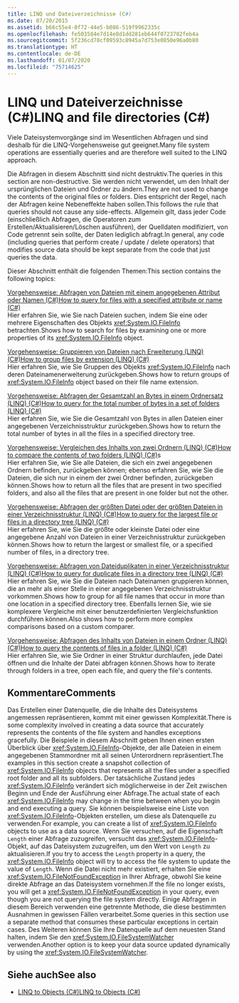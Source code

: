 ```yaml
---
title: LINQ und Dateiverzeichnisse (C#)
ms.date: 07/20/2015
ms.assetid: b66c55e4-0f72-44e5-b086-519f9962335c
ms.openlocfilehash: fe503584e7d14e8d1dd281eb644f0723782feb4a
ms.sourcegitcommit: 5f236cd78cf09593c8945a7d753e0850e96a0b80
ms.translationtype: HT
ms.contentlocale: de-DE
ms.lasthandoff: 01/07/2020
ms.locfileid: "75714625"
---
```

# <a name="linq-and-file-directories-c"></a><span data-ttu-id="3cbf5-102">LINQ und Dateiverzeichnisse (C#)</span><span class="sxs-lookup"><span data-stu-id="3cbf5-102">LINQ and file directories (C#)</span></span>

<span data-ttu-id="3cbf5-103">Viele Dateisystemvorgänge sind im Wesentlichen Abfragen und sind deshalb für die LINQ-Vorgehensweise gut geeignet.</span><span class="sxs-lookup"><span data-stu-id="3cbf5-103">Many file system operations are essentially queries and are therefore well suited to the LINQ approach.</span></span>  
  
 <span data-ttu-id="3cbf5-104">Die Abfragen in diesem Abschnitt sind nicht destruktiv.</span><span class="sxs-lookup"><span data-stu-id="3cbf5-104">The queries in this section are non-destructive.</span></span> <span data-ttu-id="3cbf5-105">Sie werden nicht verwendet, um den Inhalt der ursprünglichen Dateien und Ordner zu ändern.</span><span class="sxs-lookup"><span data-stu-id="3cbf5-105">They are not used to change the contents of the original files or folders.</span></span> <span data-ttu-id="3cbf5-106">Dies entspricht der Regel, nach der Abfragen keine Nebeneffekte haben sollen.</span><span class="sxs-lookup"><span data-stu-id="3cbf5-106">This follows the rule that queries should not cause any side-effects.</span></span> <span data-ttu-id="3cbf5-107">Allgemein gilt, dass jeder Code (einschließlich Abfragen, die Operatoren zum Erstellen/Aktualisieren/Löschen ausführen), der Quelldaten modifiziert, von Code getrennt sein sollte, der Daten lediglich abfragt.</span><span class="sxs-lookup"><span data-stu-id="3cbf5-107">In general, any code (including queries that perform create / update / delete operators) that modifies source data should be kept separate from the code that just queries the data.</span></span>  
  
 <span data-ttu-id="3cbf5-108">Dieser Abschnitt enthält die folgenden Themen:</span><span class="sxs-lookup"><span data-stu-id="3cbf5-108">This section contains the following topics:</span></span>  
  
 <span data-ttu-id="3cbf5-109">[Vorgehensweise: Abfragen von Dateien mit einem angegebenen Attribut oder Namen (C#)](./how-to-query-for-files-with-a-specified-attribute-or-name.md)</span><span class="sxs-lookup"><span data-stu-id="3cbf5-109">[How to query for files with a specified attribute or name (C#)](./how-to-query-for-files-with-a-specified-attribute-or-name.md)</span></span>\
 <span data-ttu-id="3cbf5-110">Hier erfahren Sie, wie Sie nach Dateien suchen, indem Sie eine oder mehrere Eigenschaften des Objekts <xref:System.IO.FileInfo> betrachten.</span><span class="sxs-lookup"><span data-stu-id="3cbf5-110">Shows how to search for files by examining one or more properties of its <xref:System.IO.FileInfo> object.</span></span>  
  
 <span data-ttu-id="3cbf5-111">[Vorgehensweise: Gruppieren von Dateien nach Erweiterung (LINQ) (C#)](./how-to-group-files-by-extension-linq.md)</span><span class="sxs-lookup"><span data-stu-id="3cbf5-111">[How to group files by extension (LINQ) (C#)](./how-to-group-files-by-extension-linq.md)</span></span>\
 <span data-ttu-id="3cbf5-112">Hier erfahren Sie, wie Sie Gruppen des Objekts <xref:System.IO.FileInfo> nach deren Dateinamenerweiterung zurückgeben.</span><span class="sxs-lookup"><span data-stu-id="3cbf5-112">Shows how to return groups of <xref:System.IO.FileInfo> object based on their file name extension.</span></span>  
  
 <span data-ttu-id="3cbf5-113">[Vorgehensweise: Abfragen der Gesamtzahl an Bytes in einem Ordnersatz (LINQ) (C#)](./how-to-query-for-the-total-number-of-bytes-in-a-set-of-folders-linq.md)</span><span class="sxs-lookup"><span data-stu-id="3cbf5-113">[How to query for the total number of bytes in a set of folders (LINQ) (C#)](./how-to-query-for-the-total-number-of-bytes-in-a-set-of-folders-linq.md)</span></span>\
 <span data-ttu-id="3cbf5-114">Hier erfahren Sie, wie Sie die Gesamtzahl von Bytes in allen Dateien einer angegebenen Verzeichnisstruktur zurückgeben.</span><span class="sxs-lookup"><span data-stu-id="3cbf5-114">Shows how to return the total number of bytes in all the files in a specified directory tree.</span></span>  
  
 <span data-ttu-id="3cbf5-115">[Vorgehensweise: Vergleichen des Inhalts von zwei Ordnern (LINQ) (C#)](./how-to-compare-the-contents-of-two-folders-linq.md)</span><span class="sxs-lookup"><span data-stu-id="3cbf5-115">[How to compare the contents of two folders (LINQ) (C#)](./how-to-compare-the-contents-of-two-folders-linq.md)s</span></span>  
 <span data-ttu-id="3cbf5-116">Hier erfahren Sie, wie Sie alle Dateien, die sich ein zwei angegebenen Ordnern befinden, zurückgeben können; ebenso erfahren Sie, wie Sie die Dateien, die sich nur in einem der zwei Ordner befinden, zurückgeben können.</span><span class="sxs-lookup"><span data-stu-id="3cbf5-116">Shows how to return all the files that are present in two specified folders, and also all the files that are present in one folder but not the other.</span></span>  
  
 <span data-ttu-id="3cbf5-117">[Vorgehensweise: Abfragen der größten Datei oder der größten Dateien in einer Verzeichnisstruktur (LINQ) (C#)](./how-to-query-for-the-largest-file-or-files-in-a-directory-tree-linq.md)</span><span class="sxs-lookup"><span data-stu-id="3cbf5-117">[How to query for the largest file or files in a directory tree (LINQ) (C#)](./how-to-query-for-the-largest-file-or-files-in-a-directory-tree-linq.md)</span></span>\
 <span data-ttu-id="3cbf5-118">Hier erfahren Sie, wie Sie die größte oder kleinste Datei oder eine angegebene Anzahl von Dateien in einer Verzeichnisstruktur zurückgeben können.</span><span class="sxs-lookup"><span data-stu-id="3cbf5-118">Shows how to return the largest or smallest file, or a specified number of files, in a directory tree.</span></span>  
  
 <span data-ttu-id="3cbf5-119">[Vorgehensweise: Abfragen von Dateiduplikaten in einer Verzeichnisstruktur (LINQ) (C#)](./how-to-query-for-duplicate-files-in-a-directory-tree-linq.md)</span><span class="sxs-lookup"><span data-stu-id="3cbf5-119">[How to query for duplicate files in a directory tree (LINQ) (C#)](./how-to-query-for-duplicate-files-in-a-directory-tree-linq.md)</span></span>\
 <span data-ttu-id="3cbf5-120">Hier erfahren Sie, wie Sie die Dateien nach Dateinamen gruppieren können, die an mehr als einer Stelle in einer angegebenen Verzeichnisstruktur vorkommen.</span><span class="sxs-lookup"><span data-stu-id="3cbf5-120">Shows how to group for all file names that occur in more than one location in a specified directory tree.</span></span> <span data-ttu-id="3cbf5-121">Ebenfalls lernen Sie, wie sie komplexere Vergleiche mit einer benutzerdefinierten Vergleichsfunktion durchführen können.</span><span class="sxs-lookup"><span data-stu-id="3cbf5-121">Also shows how to perform more complex comparisons based on a custom comparer.</span></span>  
  
 <span data-ttu-id="3cbf5-122">[Vorgehensweise: Abfragen des Inhalts von Dateien in einem Ordner (LINQ) (C#)](./how-to-query-the-contents-of-files-in-a-folder-lin.md)</span><span class="sxs-lookup"><span data-stu-id="3cbf5-122">[How to query the contents of files in a folder (LINQ) (C#)](./how-to-query-the-contents-of-files-in-a-folder-lin.md)</span></span>\
 <span data-ttu-id="3cbf5-123">Hier erfahren Sie, wie Sie Ordner in einer Struktur durchlaufen, jede Datei öffnen und die Inhalte der Datei abfragen können.</span><span class="sxs-lookup"><span data-stu-id="3cbf5-123">Shows how to iterate through folders in a tree, open each file, and query the file's contents.</span></span>  
  
## <a name="comments"></a><span data-ttu-id="3cbf5-124">Kommentare</span><span class="sxs-lookup"><span data-stu-id="3cbf5-124">Comments</span></span>  
 <span data-ttu-id="3cbf5-125">Das Erstellen einer Datenquelle, die die Inhalte des Dateisystems angemessen repräsentieren, kommt mit einer gewissen Komplexität.</span><span class="sxs-lookup"><span data-stu-id="3cbf5-125">There is some complexity involved in creating a data source that accurately represents the contents of the file system and handles exceptions gracefully.</span></span> <span data-ttu-id="3cbf5-126">Die Beispiele in diesem Abschnitt geben Ihnen einen ersten Überblick über <xref:System.IO.FileInfo>-Objekte, der alle Dateien in einem angegebenen Stammordner mit all seinen Unterordnern repräsentiert.</span><span class="sxs-lookup"><span data-stu-id="3cbf5-126">The examples in this section create a snapshot collection of <xref:System.IO.FileInfo> objects that represents all the files under a specified root folder and all its subfolders.</span></span> <span data-ttu-id="3cbf5-127">Der tatsächliche Zustand jedes <xref:System.IO.FileInfo> verändert sich möglicherweise in der Zeit zwischen Beginn und Ende der Ausführung einer Abfrage.</span><span class="sxs-lookup"><span data-stu-id="3cbf5-127">The actual state of each <xref:System.IO.FileInfo> may change in the time between when you begin and end executing a query.</span></span> <span data-ttu-id="3cbf5-128">Sie können beispielsweise eine Liste von <xref:System.IO.FileInfo>-Objekten erstellen, um diese als Datenquelle zu verwenden.</span><span class="sxs-lookup"><span data-stu-id="3cbf5-128">For example, you can create a list of <xref:System.IO.FileInfo> objects to use as a data source.</span></span> <span data-ttu-id="3cbf5-129">Wenn Sie versuchen, auf die Eigenschaft `Length` einer Abfrage zuzugreifen, versucht das <xref:System.IO.FileInfo>-Objekt, auf das Dateisystem zuzugreifen, um den Wert von `Length` zu aktualisieren.</span><span class="sxs-lookup"><span data-stu-id="3cbf5-129">If you try to access the `Length` property in a query, the <xref:System.IO.FileInfo> object will try to access the file system to update the value of `Length`.</span></span> <span data-ttu-id="3cbf5-130">Wenn die Datei nicht mehr existiert, erhalten Sie eine <xref:System.IO.FileNotFoundException> in Ihrer Abfrage, obwohl Sie keine direkte Abfrage an das Dateisystem vornehmen.</span><span class="sxs-lookup"><span data-stu-id="3cbf5-130">If the file no longer exists, you will get a <xref:System.IO.FileNotFoundException> in your query, even though you are not querying the file system directly.</span></span> <span data-ttu-id="3cbf5-131">Einige Abfragen in diesem Bereich verwenden eine getrennte Methode, die diese bestimmten Ausnahmen in gewissen Fällen verarbeitet.</span><span class="sxs-lookup"><span data-stu-id="3cbf5-131">Some queries in this section use a separate method that consumes these particular exceptions in certain cases.</span></span> <span data-ttu-id="3cbf5-132">Des Weiteren können Sie Ihre Datenquelle auf dem neuesten Stand halten, indem Sie den <xref:System.IO.FileSystemWatcher> verwenden.</span><span class="sxs-lookup"><span data-stu-id="3cbf5-132">Another option is to keep your data source updated dynamically by using the <xref:System.IO.FileSystemWatcher>.</span></span>  
  
## <a name="see-also"></a><span data-ttu-id="3cbf5-133">Siehe auch</span><span class="sxs-lookup"><span data-stu-id="3cbf5-133">See also</span></span>

- [<span data-ttu-id="3cbf5-134">LINQ to Objects (C#)</span><span class="sxs-lookup"><span data-stu-id="3cbf5-134">LINQ to Objects (C#)</span></span>](./linq-to-objects.md)
